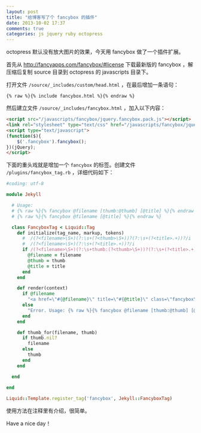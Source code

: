 ```yaml
---
layout: post
title: "给博客写了个 fancybox 的插件"
date: 2013-10-02 17:37
comments: true
categories: js jquery ruby octopress
---
```

octopress 默认没有放大图片的效果，今天用 fancybox 做了一个插件扩展。

首先从 <http://fancyapps.com/fancybox/#license> 下载最新版的 fancybox ，解压缩后复制 source 目录到 octopress 的 javascripts 目录下。

打开文件 `/source/_includes/custom/head.html` ，在最后增加一条语句：

``` erb /source/_includes/custom/head.html
{% raw %}{% include fancybox.html %}{% endraw %}
```

<!-- more -->

然后建立文件 `/source/_includes/fancybox.html` ，加入以下内容：

``` html /source/_includes/fancybox.html
<script src="/javascripts/fancybox/jquery.fancybox.pack.js"></script>
<link rel="stylesheet" type="text/css" href="/javascripts/fancybox/jquery.fancybox.css" />
<script type="text/javascript">
(function($){
    $('.fancybox').fancybox();
})(jQuery);
</script>
```

下面的重头戏就是增加一个 `fancybox` 的标签。创建文件 `/plugins/fancybox_tag.rb` ，详细代码如下：

``` ruby /plugins/fancybox_tag.rb
#coding: utf-8

module Jekyll

  # Usage:
  # {% raw %}{% fancybox @filename [thumb:@thumb] [@title] %}{% endraw %}
  # {% raw %}{% fancybox @filename [@title] %}{% endraw %}

  class FancyboxTag < Liquid::Tag
    def initialize(tag_name, markup, tokens)
      #  /(?<filename>\S+)(?:\s+(?<thumb>\S+))?(?:\s+(?<title>.+))?/i
      #  /(?<filename>\S+)(?:\s+(?<title>.+))?/i
      if /(?<filename>\S+)(?:\s+thumb:(?<thumb>\S+))?(?:\s+(?<title>.+))?/i =~ markup
        @filename = filename
        @thumb = thumb
        @title = title
      end
    end

    def render(context)
      if @filename
        "<a href=\"#{@filename}\" title=\"#{@title}\" class=\"fancybox\"><img src=\"#{thumb_for(@filename, @thumb)}\" alt=\"#{@title}\" /></a>"
      else
        "Error. Usage: {% raw %}{% fancybox @filename [thumb:@thumb] [@title] %}{% endraw %}"
      end
    end

    def thumb_for(filename, thumb)
      if thumb.nil?
        filename
      else
        thumb
      end
    end

  end
  
end

Liquid::Template.register_tag('fancybox', Jekyll::FancyboxTag)
```

使用方法在注释里有介绍，很简单。

Have a nice day！

